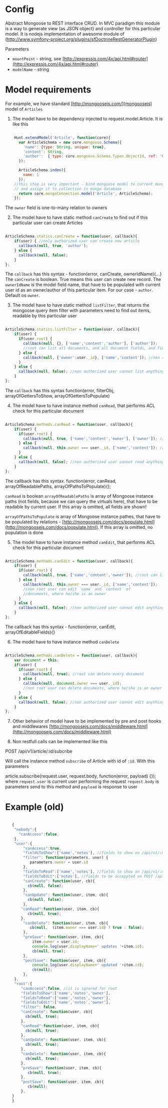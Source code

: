 Config
==============================

Abstract Mongoose to REST interface CRUD. In MVC paradigm  this module is a way
to generate view (as JSON object) and controller for this particular model.
It is nodejs implementation of awesome module of (http://www.symfony-project.org/plugins/sfDoctrineRestGeneratorPlugin)

Parameters

-  `mountPoint` - string, see [http://expressjs.com/4x/api.html#router](http://expressjs.com/4x/api.html#router)
-  `modelName` - string


Model requirements
==============================

For example, we have standard [http://mongoosejs.com/](mongoosejs) model of `Articles`


1) The model have to be dependency injected to request.model.Article. It is like this

```javascript

    Hunt.extendModel('Article', function(core){
      var ArticleSchema = new core.mongoose.Schema({
        'name': {type: String, unique: true},
        'content': String,
        'author':  { type: core.mongoose.Schema.Types.ObjectId, ref: 'User' }
      });

      ArticleSchema.index({
        name: 1
      });
    //this step is very important - bind mongoose model to current mongo database connection
    // and assign it to collection in mongo database
      return core.mongoConnection.model('Article', ArticleSchema);
    });

```
The `owner` field is one-to-many relation to owners

2) The model have to have static method `canCreate` to find out if this particular user can create Articles

```javascript

ArticleSchema.statics.canCreate = function(user, callback){
    if(user) { //only authorized user can create new article
      callback(null, true, 'author');
    } else {
      callback(null, false);
    }
};

```

The `callback` has this syntax - function(error, canCreate, ownerIdName){...}
The `canCreate` is boolean. True means this user can create new record.
The `ownerIdName` is the model field name, that have to be populated with current
user id as an owner/author of this particular item. For our case - `author`. Default os `owner`.

3) The model have to have static method `listFilter`, that returns the mongoose query item
 filter with parameters need to find out items, readable by this particular user

```javascript

ArticleSchema.statics.listFilter = function(user, callback){
    if(user) {
      if(user.root) {
        callback(null, {}, ['name','content','author'], ['author']);
        //root can list all documents, and all document fields, and field of author is populated
      } else {
        callback(null, {'owner':user._id}, ['name','content']); //non root user can see documents, where he/she is an owner
      }
    } else {
      callback(null, false); //non authorized user cannot list anything!
    }
};

```

The `callback` has this syntax function(error, filterObj, arrayOfGettersToShow, arrayOfGettersToPopulate)

4) The model have to have instance method `canRead`, that performs ACL check for this particular document

```javascript

ArticleSchema.methods.canRead = function(user, callback){
    if(user) {
      if(user.root) {
        callback(null, true, ['name','content','owner'], ['owner']); //root can list all documents and all document fields, with populating author
      } else {
        callback(null, this.owner === user._id, ['name','content']); //non root user can see documents, where he/she is an owner
      }
    } else {
      callback(null, false); //non authorized user cannot read anything!
    }
};

```

The callback has this syntax.
function(error, canRead, arrayOfReadablePaths, arrayOfPathsToPopulate){};

`canRead` is boolean
`arrayOfReadablePaths` is array of Mongoose instance paths (not fields, because we can query the virtuals here),
that have to be readable by current user. If this array is omitted, all fields are shown!

`arrayOfPathsToPopulate` is array of Mongoose instance pathes, that have to be populated by relations -
[http://mongoosejs.com/docs/populate.html](http://mongoosejs.com/docs/populate.html).
If this array is omitted, no population is done


5) The model have to have instance method `canEdit`, that performs ACL check for this particular document

```javascript

ArticleSchema.methods.canEdit = function(user, callback){
    if(user) {
      if(user.root) {
        callback(null, true, ['name','content','owner']); //root can list all documents and all document fields, with populating author
      } else {
        callback(null, this.owner === user._id, ['name','content']);
        //non root user can edit `name` and `content` of
        //documents, where he/she is an owner
      }
    } else {
      callback(null, false); //non authorized user cannot edit anything!
    }
};

```

The callback has this syntax - function(error, canEdit, arrayOfEditableFields){}

6) The model have to have instance method `canDelete`

```javascript

ArticleSchema.methods.canDelete = function(user, callback){
    var document = this;
    if(user) {
      if(user.root) {
        callback(null, true); //root can delete every document
      } else {
        callback(null, document.owner === user._id);
        //non root user can delete documents, where he/she is an owner
      }
    } else {
      callback(null, false); //non authorized user cannot edit anything!
    }
};

```

7) Other behavior of model have to be implemented by pre and post hooks and middlewares
[http://mongoosejs.com/docs/middleware.html](http://mongoosejs.com/docs/middleware.html)

8) Non restfull calls can be implemented like this

POST /api/v1/article/:id/subcribe

Will call the instance method `subscribe` of Article with id of `:id`.
With this parameters

article.subscribe(request.user, request.body, function(error, payload) {});
where
`request.user` is current user performing the request
`request.body` is parameters send to this method
and `payload` is response to user


Example (old)
==============================

```javascript

   {
    "nobody":{
      "canAccess":false,
    },
    "user":{
        "canAccess":true,
        "fieldsToShow":['name','notes'], //fields to show on /api/v1/:modelName
        "filter": function(parameters, user) {
           parameters.owner = user.id
        },
        "fieldsToRead":['name','notes'], //fields to show on /api/v1/:modelName/:id
        "fieldsToEdit":['notes'], //fields to be acceppted on POST /api/v1/:modelName or PUT /api/v1/:modelName/:id
        "canCreate": function(user, cb){
          cb(null, false);
        },
        "canUpdate": function(user, item, cb){
          cb(null, false);
        },
       "canRead":function(user, item, cb){
          cb(null, true);
       },
        "canDelete": function(user, item, cb){
           cb(null,  (item.owner === user.id) ? true : false);
        },
        "preSave": function(user, item, cb){
            item.owner = user.id;
            console.log(user.displayName+' updates '+item.id);
            cb(null, true);
        },
        "postSave": function(user, item, cb){
            console.log(user.displayName+' updated '+item.id);
            cb(null);
        },
    },
    "root":{
       "canAccess":false, //it is ignored for root
       "fieldsToShow":['name','notes','owner'],
       "fieldsToRead":['name','notes','owner'],
       "fieldsToEdit":['name','notes','owner'],
       "filter": false,
       "canCreate": function(user, cb){
         cb(null, true);
       },
       "canRead":function(user, item, cb){
         cb(null, true);
       },
       "canUpdate": function(user, item, cb){
         cb(null, true);
       },
       "canDelete": function(user, item, cb){
         cb(null, true);
       },
       "preSave": function(user, item, cb){
          cb(null, true);
       },
       "postSave": function(user, item, cb){
          cb(null);
       },
   }
   }


```
